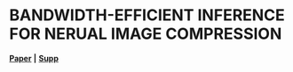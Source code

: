 # BANDWIDTH-EFFICIENT INFERENCE FOR NERUAL IMAGE COMPRESSION

[**Paper**](https://ieeexplore.ieee.org/abstract/document/10446809) **|** [**Supp**](https://arxiv.org/abs/2309.02855)
